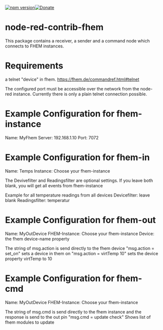 [![npm version](https://img.shields.io/npm/v/node-red-contrib-fhem.svg?style=flat-square)](https://www.npmjs.org/package/node-red-contrib-fhem)[![Donate](https://img.shields.io/badge/Donate-PayPal-green.svg)](https://www.paypal.com/donate/?hosted_button_id=GPNW3U6QJUYYJ)

# node-red-contrib-fhem

This package contains a receiver, a sender and a command node which connects to FHEM instances.

# Requirements
a telnet "device" in fhem.
https://fhem.de/commandref.html#telnet

The configured port must be accessible over the network from the node-red instance.
Currently there is only a plain telnet connection possible.

# Example Configuration for fhem-instance
Name: MyFhem
Server: 192.168.1.10
Port: 7072

# Example Configuration for fhem-in
Name: Temps
Instance: Choose your fhem-instance

The Devivefilter and Readingsfilter are optional settings. If you leave both blank, you will get all events from fhem-instance

Example for all temperature readings from all devices
Devicefilter: leave blank
Readingsfilter: temperatur

# Example Configuration for fhem-out
Name: MyOutDevice
FHEM-Instance: Choose your fhem-instance
Device: the fhem device-name property

The string of msg.action is send directly to the fhem device
"msg.action = set_on" sets a device in them on
"msg.action = virtTemp 10" sets the device property virtTemp to 10

# Example Configuration for fhem-cmd
Name: MyOutDevice
FHEM-Instance: Choose your fhem-instance

The string of msg.cmd is send directly to the fhem instance and the response is send to the out pin
"msg.cmd = update check" Shows list of fhem modules to update

